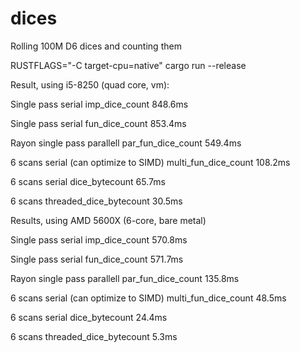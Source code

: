 # dices
Rolling 100M D6 dices and counting them

RUSTFLAGS="-C target-cpu=native" cargo run --release

Result, using i5-8250 (quad core, vm):

Single pass serial imp_dice_count 848.6ms

Single pass serial fun_dice_count 853.4ms

Rayon single pass parallell par_fun_dice_count 549.4ms

6 scans serial (can optimize to SIMD) multi_fun_dice_count 108.2ms

6 scans serial dice_bytecount 65.7ms

6 scans threaded_dice_bytecount 30.5ms

Results, using AMD 5600X (6-core, bare metal)

Single pass serial imp_dice_count 570.8ms

Single pass serial fun_dice_count 571.7ms

Rayon single pass parallell par_fun_dice_count 135.8ms

6 scans serial (can optimize to SIMD) multi_fun_dice_count 48.5ms

6 scans serial dice_bytecount 24.4ms

6 scans threaded_dice_bytecount 5.3ms
